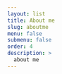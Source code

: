 ```yaml
---
layout: list
title: About me
slug: aboutme
menu: false
submenu: false
order: 4
description: >
  about me
---
```


